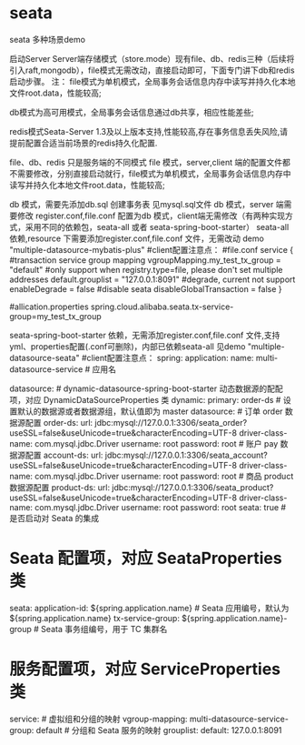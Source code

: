 # seata
seata 多种场景demo

启动Server
Server端存储模式（store.mode）现有file、db、redis三种（后续将引入raft,mongodb），file模式无需改动，直接启动即可，下面专门讲下db和redis启动步骤。
注： file模式为单机模式，全局事务会话信息内存中读写并持久化本地文件root.data，性能较高;

db模式为高可用模式，全局事务会话信息通过db共享，相应性能差些;

redis模式Seata-Server 1.3及以上版本支持,性能较高,存在事务信息丢失风险,请提前配置合适当前场景的redis持久化配置.


file、db、redis 只是服务端的不同模式
file 模式，server,client 端的配置文件都不需要修改，分别直接启动就行，file模式为单机模式，全局事务会话信息内存中读写并持久化本地文件root.data，性能较高;

db 模式，需要先添加db.sql 创建事务表 见mysql.sql文件 
db 模式，server 端需要修改 register.conf,file.conf 配置为db 模式，client端无需修改（有两种实现方式，采用不同的依赖包，seata-all 或者 seata-spring-boot-starter）
seata-all 依赖,resource 下需要添加register.conf,file.conf 文件，无需改动 demo "multiple-datasource-mybatis-plus"
#client配置注意点：
#file.conf
service {
  #transaction service group mapping
  vgroupMapping.my_test_tx_group = "default"
  #only support when registry.type=file, please don't set multiple addresses
  default.grouplist = "127.0.0.1:8091"
  #degrade, current not support
  enableDegrade = false
  #disable seata
  disableGlobalTransaction = false
}

#allication.properties
spring.cloud.alibaba.seata.tx-service-group=my_test_tx_group


seata-spring-boot-starter 依赖，无需添加register.conf,file.conf 文件,支持yml、properties配置(.conf可删除)，内部已依赖seata-all 见demo "multiple-datasource-seata"
#client配置注意点：
spring:
  application:
    name: multi-datasource-service  # 应用名

  datasource:
    # dynamic-datasource-spring-boot-starter 动态数据源的配配项，对应 DynamicDataSourceProperties 类
    dynamic:
      primary: order-ds # 设置默认的数据源或者数据源组，默认值即为 master
      datasource:
        # 订单 order 数据源配置
        order-ds:
          url: jdbc:mysql://127.0.0.1:3306/seata_order?useSSL=false&useUnicode=true&characterEncoding=UTF-8
          driver-class-name: com.mysql.jdbc.Driver
          username: root
          password: root
        # 账户 pay 数据源配置
        account-ds:
          url: jdbc:mysql://127.0.0.1:3306/seata_account?useSSL=false&useUnicode=true&characterEncoding=UTF-8
          driver-class-name: com.mysql.jdbc.Driver
          username: root
          password: root
        # 商品 product 数据源配置
        product-ds:
          url: jdbc:mysql://127.0.0.1:3306/seata_product?useSSL=false&useUnicode=true&characterEncoding=UTF-8
          driver-class-name: com.mysql.jdbc.Driver
          username: root
          password: root
      seata: true # 是否启动对 Seata 的集成

# Seata 配置项，对应 SeataProperties 类
seata:
  application-id: ${spring.application.name} # Seata 应用编号，默认为 ${spring.application.name}
  tx-service-group: ${spring.application.name}-group # Seata 事务组编号，用于 TC 集群名
  # 服务配置项，对应 ServiceProperties 类
  service:
    # 虚拟组和分组的映射
    vgroup-mapping:
      multi-datasource-service-group: default
    # 分组和 Seata 服务的映射
    grouplist:
      default: 127.0.0.1:8091

